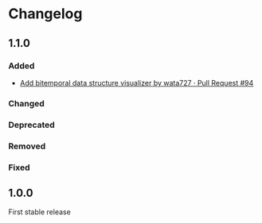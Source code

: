 # Changelog

## 1.1.0

### Added

- [Add bitemporal data structure visualizer by wata727 · Pull Request #94](https://github.com/kufu/activerecord-bitemporal/pull/94)

### Changed

### Deprecated

### Removed

### Fixed

## 1.0.0

First stable release
